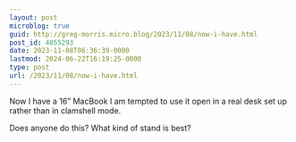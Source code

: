 ```yaml
---
layout: post
microblog: true
guid: http://greg-morris.micro.blog/2023/11/08/now-i-have.html
post_id: 4055293
date: 2023-11-08T06:36:39-0000
lastmod: 2024-06-22T16:19:25-0000
type: post
url: /2023/11/08/now-i-have.html
---
```

Now I have a 16” MacBook I am tempted to use it open in a real desk set up rather than in clamshell mode. 

Does anyone do this? What kind of stand is best? 

